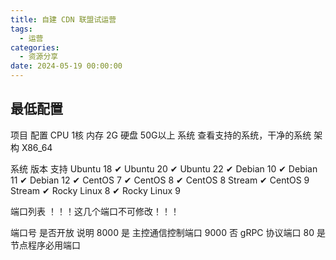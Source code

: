 ```yaml
---
title: 自建 CDN 联盟试运营
tags:
  - 运营
categories:
  - 资源分享
date: 2024-05-19 00:00:00
---
```


> 

<!-- more -->

## 最低配置
项目	配置
CPU	1核
内存	2G
硬盘	50G以上
系统	查看支持的系统，干净的系统
架构	X86_64

系统	版本	支持
 Ubuntu	18	✔
 Ubuntu	20	✔
 Ubuntu	22	✔
 Debian	10	✔
 Debian	11	✔
 Debian	12	✔
 CentOS	7	✔
 CentOS	8	✔
 CentOS	8 Stream	✔
 CentOS	9 Stream	✔
 Rocky Linux	8	✔
 Rocky Linux	9

 端口列表
！！！这几个端口不可修改！！！

端口号	是否开放	说明
8000	是	主控通信控制端口
9000	否	gRPC 协议端口
80	是	节点程序必用端口